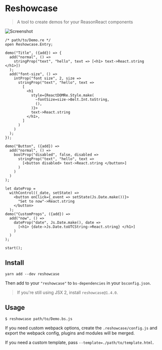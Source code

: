 # Reshowcase

> A tool to create demos for your ReasonReact components

![Screenshot](./example/example.png)

```reason
/* path/to/Demo.re */
open Reshowcase.Entry;

demo("Title", ({add}) => {
  add("normal", () =>
    stringProp("text", "hello", text => [<h1> text->React.string </h1>])
  );
  add("font-size", () =>
    intProp("font size", 2, size =>
      stringProp("text", "hello", text =>
        [
          <h1
            style={ReactDOMRe.Style.make(
              ~fontSize=size->Belt.Int.toString,
              (),
            )}>
            text->React.string
          </h1>,
        ]
      )
    )
  );
});

demo("Button", ({add}) =>
  add("normal", () =>
    boolProp("disabled", false, disabled =>
      stringProp("text", "hello", text =>
        [<button disabled> text->React.string </button>]
      )
    )
  )
);

let dateProp =
  withControl((_date, setState) =>
    <button onClick={_event => setState(Js.Date.make())}>
      "Set to now"->React.string
    </button>
  );
demo("CustomProps", ({add}) =>
  add("now", () =>
    dateProp("date", Js.Date.make(), date =>
      [<h1> {date->Js.Date.toUTCString->React.string} </h1>]
    )
  )
);

start();
```

## Install

```console
yarn add --dev reshowcase
```

Then add to your `"reshowcase"` to `bs-dependencies` in your `bsconfig.json`.

> If you're still using JSX 2, install `reshowcase@1.4.0`.

## Usage

```console
$ reshowcase path/to/Demo.bs.js
```

If you need custom webpack options, create the `.reshowcase/config.js` and export the webpack config, plugins and modules will be merged.

If you need a custom template, pass `--template=./path/to/template.html`.
